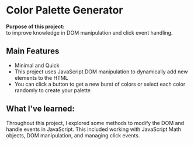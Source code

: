 <h1>Color Palette Generator</h1>

<p><strong>Purpose of this project:</strong><br>
to improve knowledge in DOM manipulation and click event handling.</p>

<h2>Main Features</h2>

<ul>
<li>Minimal and Quick</li>
<li>This project uses JavaScript DOM manipulation to dynamically add new elements to the HTML</li>
<li>You can click a button to get a new burst of colors or select each color randomly to create your palette</li>
</ul>

<h2>What I&#39;ve learned:</h2>
<p>Throughout this project, I explored some methods to modify the DOM and handle events in JavaScript. This included working with JavaScript Math objects, DOM manipulation, and managing click events.</p>

